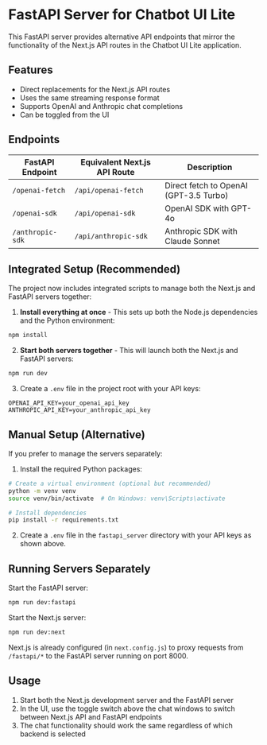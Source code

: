 # FastAPI Server for Chatbot UI Lite

This FastAPI server provides alternative API endpoints that mirror the functionality of the Next.js API routes in the Chatbot UI Lite application.

## Features

- Direct replacements for the Next.js API routes
- Uses the same streaming response format
- Supports OpenAI and Anthropic chat completions
- Can be toggled from the UI

## Endpoints

| FastAPI Endpoint          | Equivalent Next.js API Route | Description                                    |
|---------------------------|------------------------------|------------------------------------------------|
| `/openai-fetch`           | `/api/openai-fetch`          | Direct fetch to OpenAI (GPT-3.5 Turbo)         |
| `/openai-sdk`             | `/api/openai-sdk`            | OpenAI SDK with GPT-4o                         |
| `/anthropic-sdk`          | `/api/anthropic-sdk`         | Anthropic SDK with Claude Sonnet               |

## Integrated Setup (Recommended)

The project now includes integrated scripts to manage both the Next.js and FastAPI servers together:

1. **Install everything at once** - This sets up both the Node.js dependencies and the Python environment:

```bash
npm install
```

2. **Start both servers together** - This will launch both the Next.js and FastAPI servers:

```bash
npm run dev
```

3. Create a `.env` file in the project root with your API keys:

```
OPENAI_API_KEY=your_openai_api_key
ANTHROPIC_API_KEY=your_anthropic_api_key
```

## Manual Setup (Alternative)

If you prefer to manage the servers separately:

1. Install the required Python packages:

```bash
# Create a virtual environment (optional but recommended)
python -m venv venv
source venv/bin/activate  # On Windows: venv\Scripts\activate

# Install dependencies
pip install -r requirements.txt
```

2. Create a `.env` file in the `fastapi_server` directory with your API keys as shown above.

## Running Servers Separately

Start the FastAPI server:

```bash
npm run dev:fastapi
```

Start the Next.js server:

```bash
npm run dev:next
```

Next.js is already configured (in `next.config.js`) to proxy requests from `/fastapi/*` to the FastAPI server running on port 8000.

## Usage

1. Start both the Next.js development server and the FastAPI server
2. In the UI, use the toggle switch above the chat windows to switch between Next.js API and FastAPI endpoints
3. The chat functionality should work the same regardless of which backend is selected
